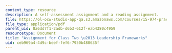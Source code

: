 ```yaml
---
content_type: resource
description: A self-assessment assignment and a reading assignment.
file: https://ol-ocw-studio-app-qa.s3.amazonaws.com/courses/15-974-practical-leadership-fall-2004/ceb969a44d9cbeeffef67950b480635f_1st_assignmt.pdf
file_type: application/pdf
parent_uid: 8a6dd7f1-2adb-d6b3-612f-eab4380c4959
resourcetype: Document
title: "Assignment for Class Two \u2013 Leadership Frameworks"
uid: ceb969a4-4d9c-beef-fef6-7950b480635f
---
```

